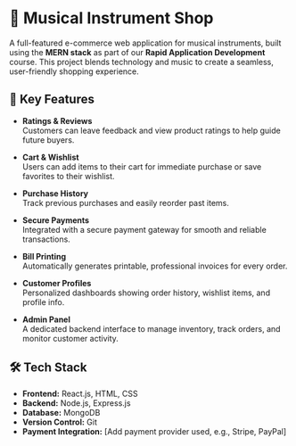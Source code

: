 # 🎵 Musical Instrument Shop

A full-featured e-commerce web application for musical instruments, built using the **MERN stack** as part of our **Rapid Application Development** course. This project blends technology and music to create a seamless, user-friendly shopping experience.

## 🌟 Key Features

- **Ratings & Reviews**  
  Customers can leave feedback and view product ratings to help guide future buyers.

- **Cart & Wishlist**  
  Users can add items to their cart for immediate purchase or save favorites to their wishlist.

- **Purchase History**  
  Track previous purchases and easily reorder past items.

- **Secure Payments**  
  Integrated with a secure payment gateway for smooth and reliable transactions.

- **Bill Printing**  
  Automatically generates printable, professional invoices for every order.

- **Customer Profiles**  
  Personalized dashboards showing order history, wishlist items, and profile info.

- **Admin Panel**  
  A dedicated backend interface to manage inventory, track orders, and monitor customer activity.

## 🛠 Tech Stack

- **Frontend:** React.js, HTML, CSS
- **Backend:** Node.js, Express.js
- **Database:** MongoDB
- **Version Control:** Git
- **Payment Integration:** [Add payment provider used, e.g., Stripe, PayPal]





